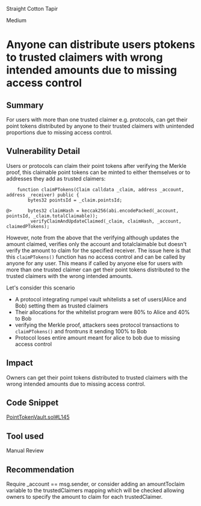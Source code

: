 Straight Cotton Tapir

Medium

# Anyone can distribute users ptokens to trusted claimers with wrong intended amounts due to missing access control

## Summary
For users with more than one trusted claimer e.g. protocols, can get their point tokens distributed by anyone to their trusted claimers with unintended proportions due to missing access control.

## Vulnerability Detail
Users or protocols can claim their point tokens after verifying the Merkle proof, this claimable point tokens can be minted to either themselves or to addresses they add as trusted claimers: 
```solidity
    function claimPTokens(Claim calldata _claim, address _account, address _receiver) public {
        bytes32 pointsId = _claim.pointsId;

@>      bytes32 claimHash = keccak256(abi.encodePacked(_account, pointsId, _claim.totalClaimable));
        _verifyClaimAndUpdateClaimed(_claim, claimHash, _account, claimedPTokens);
```
However, note from the above that the verifying although updates the amount claimed, verifies only the account and totalclaimable but doesn't verify the amount to claim for the specified receiver. The issue here is that this `claimPTokens()` function has no access control and can be called by anyone for any user. This means if called by anyone else for users with more than one trusted claimer can get their point tokens distributed to the trusted claimers with the wrong intended amounts.

Let's consider this scenario
- A protocol integrating rumpel vault whitelists a set of users(Alice and Bob) setting them as trusted claimers
- Their allocations for the whitelist program were 80% to Alice and 40% to Bob
- verifying the Merkle proof, attackers sees protocol transactions to `claimPTokens()` and frontruns it sending 100% to Bob
- Protocol loses entire amount meant for alice to bob due to missing access control

## Impact
Owners can get their point tokens distributed to trusted claimers with the wrong intended amounts due to missing access control.

## Code Snippet
[PointTokenVault.sol#L145](https://github.com/sherlock-audit/2024-07-sense-points-marketplace/blob/main/point-tokenization-vault/contracts/PointTokenVault.sol#L145)
## Tool used

Manual Review

## Recommendation
Require _account == msg.sender, or consider adding an amountToclaim variable to the trustedClaimers mapping which will be checked allowing owners to specify the amount to claim for each trustedClaimer.